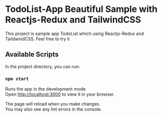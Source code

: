# TodoList-App Beautiful Sample with Reactjs-Redux and TailwindCSS 

This project is sample app TodoList which using Reactjs-Redux and TaildwindCSS. Feel free to try it

## Available Scripts

In the project directory, you can run:

### `npm start`

Runs the app in the development mode.\
Open [http://localhost:3000](http://localhost:3000) to view it in your browser.

The page will reload when you make changes.\
You may also see any lint errors in the console.
